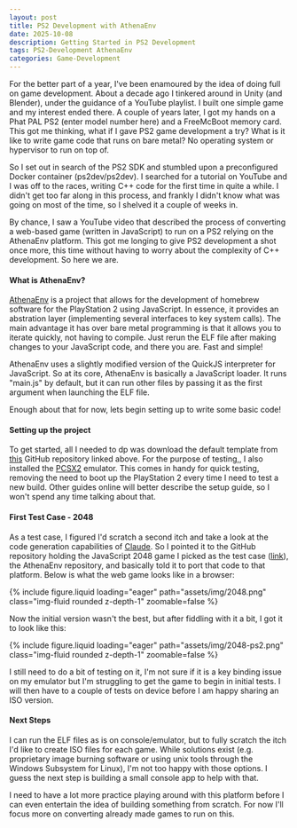```yaml
---
layout: post
title: PS2 Development with AthenaEnv
date: 2025-10-08
description: Getting Started in PS2 Development
tags: PS2-Development AthenaEnv
categories: Game-Development
---
```


For the better part of a year, I've been enamoured by the idea of doing full on game development. About a decade ago I tinkered around in Unity (and Blender), under the guidance of a YouTube playlist. I built one simple game and my interest ended there. A couple of years later, I got my hands on a Phat PAL PS2 (enter model number here) and a FreeMcBoot memory card. This got me thinking, what if I gave PS2 game development a try? What is it like to write game code that runs on bare metal? No operating system or hypervisor to run on top of.

So I set out in search of the PS2 SDK and stumbled upon a preconfigured Docker container (ps2dev/ps2dev). I searched for a tutorial on YouTube and I was off to the races, writing C++ code for the first time in quite a while. I didn't get too far along in this process, and frankly I didn't know what was going on most of the time, so I shelved it a couple of weeks in.

By chance, I saw a YouTube video that described the process of converting a web-based game (written in JavaScript) to run on a PS2 relying on the AthenaEnv platform. This got me longing to give PS2 development a shot once more, this time without having to worry about the complexity of C++ development. So here we are.

#### What is AthenaEnv?

<a href="https://github.com/DanielSant0s/AthenaEnv">AthenaEnv</a> is a project that allows for the development of homebrew software for the PlayStation 2 using JavaScript. In essence, it provides an abstration layer (implementing several interfaces to key system calls). The main advantage it has over bare metal programming is that it allows you to iterate quickly, not having to compile. Just rerun the ELF file after making changes to your JavaScript code, and there you are. Fast and simple!

AthenaEnv uses a slightly modified version of the QuickJS interpreter for JavaScript. So at its core, AthenaEnv is basically a JavaScript loader. It runs "main.js" by default, but it can run other files by passing it as the first argument when launching the ELF file.

Enough about that for now, lets begin setting up to write some basic code!

#### Setting up the project
To get started, all I needed to dp was download the default template from <a href="https://github.com/JSLegendDev/Athena-PS2-Template">this</a> GitHub repository linked above. For the purpose of testing,, I also installed the <a href="https://pcsx2.net/downloads/">PCSX2</a> emulator. This comes in handy for quick testing, removing the need to boot up the PlayStation 2 every time I need to test a new build. Other guides online will better describe the setup guide, so I won't spend any time talking about that.

#### First Test Case - 2048
As a test case, I figured I'd scratch a second itch and take a look at the code generation capabilities of <a href="https://claude.ai">Claude</a>. So I pointed it to the GitHub repository holding the JavaScript 2048 game I picked as the test case (<a href="https://github.com/gd4Ark/2048">link</a>), the AthenaEnv repository, and basically told it to port that code to that platform. Below is what the web game looks like in a browser:

{% include figure.liquid loading="eager" path="assets/img/2048.png" class="img-fluid rounded z-depth-1" zoomable=false %}

Now the initial version wasn't the best, but after fiddling with it a bit, I got it to look like this:

{% include figure.liquid loading="eager" path="assets/img/2048-ps2.png" class="img-fluid rounded z-depth-1" zoomable=false %}

I still need to do a bit of testing on it, I'm not sure if it is a key binding issue on my emulator but I'm struggling to get the game to begin in initial tests. I will then have to a couple of tests on device before I am happy sharing an ISO version. 

#### Next Steps

I can run the ELF files as is on console/emulator, but to fully scratch the itch I'd like to create ISO files for each game. While solutions exist (e.g. proprietary image burning software or using unix tools through the Windows Subsystem for Linux), I'm not too happy with those options. I guess the next step is building a small console app to help with that.

I need to have a lot more practice playing around with this platform before I can even entertain the idea of building something from scratch. For now I'll focus more on converting already made games to run on this.